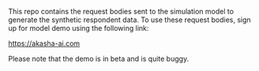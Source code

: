 This repo contains the request bodies sent to the simulation model to generate the synthetic respondent data. 
To use these request bodies, sign up for model demo using the following link: 

https://akasha-ai.com

Please note that the demo is in beta and is quite buggy.
